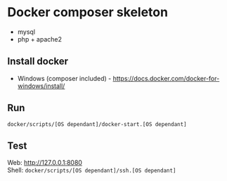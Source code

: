# Docker composer skeleton
- mysql
- php + apache2

## Install docker
- Windows (composer included) - https://docs.docker.com/docker-for-windows/install/

## Run
```docker/scripts/[OS dependant]/docker-start.[OS dependant]```

## Test
 Web: http://127.0.0.1:8080 \
 Shell: ```docker/scripts/[OS dependant]/ssh.[OS dependant]```
 